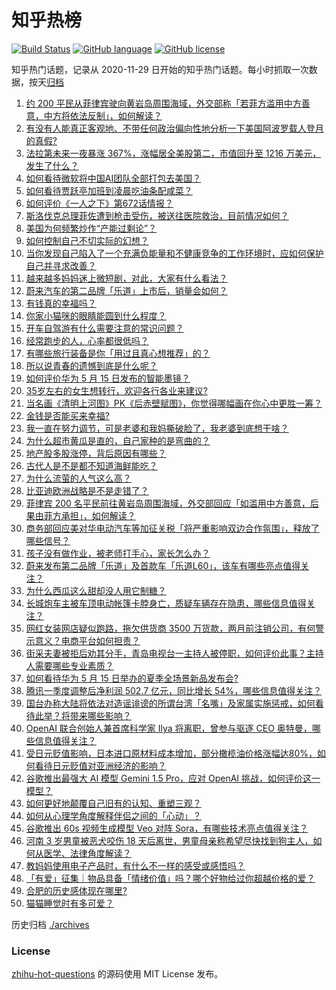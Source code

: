 # 知乎热榜
[![Build Status](https://github.com/ToWeLong/zhihu-hot-questions/workflows/CI/badge.svg)](https://github.com/ToWeLong/zhihu-hot-questions/actions)
[![GitHub language](https://img.shields.io/badge/language-golang-orange.svg)](https://golang.org/)
[![GitHub license](https://img.shields.io/github/license/ToWeLong/zhihu-hot-questions)](https://github.com/ToWeLong/zhihu-hot-questions/blob/main/LICENSE)

知乎热门话题，记录从 2020-11-29 日开始的知乎热门话题。每小时抓取一次数据，按天[归档](./archives)

<!-- BEGIN -->

1. [约 200 平民从菲律宾驶向黄岩岛周围海域，外交部称「若菲方滥用中方善意，中方将依法反制」，如何解读？](https://www.zhihu.com/question/656081496)
1. [有没有人能真正客观地、不带任何政治偏向性地分析一下美国阿波罗载人登月的真假?](https://www.zhihu.com/question/655852411)
1. [法拉第未来一夜暴涨 367%，涨幅居全美股第二，市值回升至 1216 万美元，发生了什么？](https://www.zhihu.com/question/656080832)
1. [如何看待微软将中国AI团队全部打包去美国？](https://www.zhihu.com/question/656092608)
1. [如何看待贾跃亭加班到凌晨吃油条配咸菜？](https://www.zhihu.com/question/656013575)
1. [如何评价《一人之下》第672话情报？](https://www.zhihu.com/question/656082927)
1. [斯洛伐克总理菲佐遭到枪击受伤，被送往医院救治，目前情况如何？](https://www.zhihu.com/question/656118581)
1. [美国为何频繁炒作“产能过剩论”？](https://www.zhihu.com/question/652824591)
1. [如何控制自己不切实际的幻想？](https://www.zhihu.com/question/28947763)
1. [当你发现自己陷入了一个充满负能量和不健康竞争的工作环境时，应如何保护自己并寻求改善？](https://www.zhihu.com/question/652733365)
1. [越来越多妈妈迷上微短剧，对此，大家有什么看法？](https://www.zhihu.com/question/655812127)
1. [蔚来汽车的第二品牌「乐道」上市后，销量会如何？](https://www.zhihu.com/question/654504365)
1. [有钱真的幸福吗？](https://www.zhihu.com/question/653863070)
1. [你家小猫咪的眼睛能圆到什么程度？](https://www.zhihu.com/question/652390600)
1. [开车自驾游有什么需要注意的常识问题？](https://www.zhihu.com/question/654681477)
1. [经常跑步的人，心率都很低吗？](https://www.zhihu.com/question/652617919)
1. [有哪些旅行装备是你「用过且真心想推荐」的？](https://www.zhihu.com/question/653888972)
1. [所以说青春的遗憾到底是什么呢？](https://www.zhihu.com/question/648902248)
1. [如何评价华为 5 月 15 日发布的智能墨镜？](https://www.zhihu.com/question/656073692)
1. [35岁左右的女生想转行，欢迎各行各业来建议?](https://www.zhihu.com/question/654467997)
1. [当名画《清明上河图》PK《后赤壁赋图》，你觉得哪幅画在你心中更胜一筹？](https://www.zhihu.com/question/656086866)
1. [金钱是否能买来幸福?](https://www.zhihu.com/question/654294336)
1. [我一直在努力调节，可是老婆和我妈撕破脸了，我老婆到底想干啥？](https://www.zhihu.com/question/655915700)
1. [为什么超市黄瓜是直的，自己家种的是弯曲的？](https://www.zhihu.com/question/613590216)
1. [地产股多股涨停，背后原因有哪些？](https://www.zhihu.com/question/656070130)
1. [古代人是不是都不知道海鲜能吃？](https://www.zhihu.com/question/457139417)
1. [为什么流萤的人气这么高？](https://www.zhihu.com/question/652752077)
1. [比亚迪欧洲战略是不是走错了？](https://www.zhihu.com/question/609718766)
1. [菲律宾 200 名平民前往黄岩岛周围海域，外交部回应「如滥用中方善意，后果由菲方承担」，如何解读？](https://www.zhihu.com/question/656081913)
1. [商务部回应美对华电动汽车等加征关税「将严重影响双边合作氛围」，释放了哪些信号？](https://www.zhihu.com/question/656001492)
1. [孩子没有做作业，被老师打手心，家长怎么办？](https://www.zhihu.com/question/655844575)
1. [蔚来发布第二品牌「乐道」及首款车「乐道L60」，该车有哪些亮点值得关注？](https://www.zhihu.com/question/656081251)
1. [为什么西瓜这么甜却没人用它制糖？](https://www.zhihu.com/question/31939257)
1. [长城炮车主被车顶电动帐篷卡脖身亡，质疑车辆存在隐患，哪些信息值得关注？](https://www.zhihu.com/question/656055443)
1. [网红女装网店疑似跑路，拖欠供货商 3500 万货款，两月前注销公司，有何警示意义？电商平台如何担责？](https://www.zhihu.com/question/656051870)
1. [街采夫妻被拒后劝其分手，青岛电视台一主持人被停职，如何评价此事？主持人需要哪些专业素质？](https://www.zhihu.com/question/655969246)
1. [如何看待华为 5 月 15 日举办的夏季全场景新品发布会?](https://www.zhihu.com/question/656070078)
1. [腾讯一季度调整后净利润 502.7 亿元，同比增长 54%，哪些信息值得关注？](https://www.zhihu.com/question/655987315)
1. [国台办称大陆将依法对造谣诽谤的所谓台湾「名嘴」及家属实施惩戒，如何看待此举？将带来哪些影响？](https://www.zhihu.com/question/656061090)
1. [OpenAI 联合创始人兼首席科学家 Ilya 将离职，曾参与驱逐 CEO 奥特曼，哪些信息值得关注？](https://www.zhihu.com/question/656045867)
1. [受日元贬值影响，日本进口原材料成本增加，部分橄榄油价格涨幅达80%，如何看待日元贬值对亚洲经济的影响？](https://www.zhihu.com/question/655958191)
1. [谷歌推出最强大 AI 模型 Gemini 1.5 Pro，应对 OpenAI 挑战，如何评价这一模型？](https://www.zhihu.com/question/656044003)
1. [如何更好地颠覆自己旧有的认知、重塑三观？](https://www.zhihu.com/question/655914792)
1. [如何从心理学角度解释伴侣之间的「心动」？](https://www.zhihu.com/question/655377089)
1. [谷歌推出 60s 视频生成模型 Veo 对阵 Sora，有哪些技术亮点值得关注？](https://www.zhihu.com/question/656043960)
1. [河南 3 岁男童被恶犬咬伤 18 天后离世，男童母亲称希望尽快找到狗主人，如何从医学、法律角度解读？](https://www.zhihu.com/question/656046625)
1. [教妈妈使用电子产品时，有什么不一样的感受或感悟吗？](https://www.zhihu.com/question/655770823)
1. [「有爱」征集｜物品具备「情绪价值」吗？哪个好物给过你超越价格的爱？](https://www.zhihu.com/question/655436991)
1. [合肥的历史感体现在哪里?](https://www.zhihu.com/question/656015769)
1. [猫猫睡觉时有多可爱？](https://www.zhihu.com/question/652692115)

<!-- END -->

历史归档 [./archives](./archives)


### License
[zhihu-hot-questions](https://github.com/towelong/zhihu-hot-questions) 的源码使用 MIT License 发布。